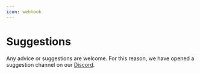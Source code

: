 ```yaml
---
icon: webhook
---
```


# Suggestions

Any advice or suggestions are welcome. For this reason, we have opened a suggestion channel on our [Discord](https://discord.com/invite/JGYRsc6wXF).
